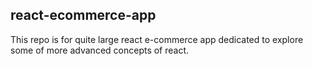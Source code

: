 ## react-ecommerce-app

This repo is for quite large react e-commerce app dedicated to explore some of more advanced concepts of react.

